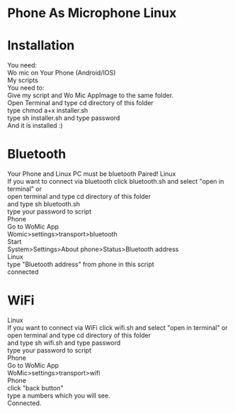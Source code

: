 # Phone As Microphone Linux<br />
# Installation <br />
You need: <br />
Wo mic on Your Phone (Android/IOS)<br />
My scripts<br />
You need to: <br />
Give my script and Wo Mic AppImage to the same folder.<br />
Open Terminal and type cd directory of this folder<br />
type chmod a+x installer.sh<br />
type sh installer.sh and type password <br />
And it is installed :)<br />
# Bluetooth
Your Phone and Linux PC must be bluetooth Paired!
Linux <br />
If you want to connect via bluetooth click bluetooth.sh and select "open in terminal" or <br />
open terminal and type cd directory of this folder <br /> 
and type sh bluetooth.sh <br />
type your password to script<br />
Phone<br />
Go to WoMic App <br />
Womic>settings>transport>bluetooth <br />
Start<br />
System>Settings>About phone>Status>Bluetooth address <br />
Linux<br />
type "Bluetooth address" from phone in this script <br />
connected
# WiFi
Linux<br />
If you want to connect via WiFi click wifi.sh and select "open in terminal" or <br />
open terminal and type cd directory of this folder <br /> 
and type sh wifi.sh and type password<br />
type your password to script <br />
Phone<br />
Go to WoMic App <br />
WoMic>settings>transport>wifi <br />
Phone <br />
click "back button" <br />
type a numbers which you will see.
<br />Connected.

